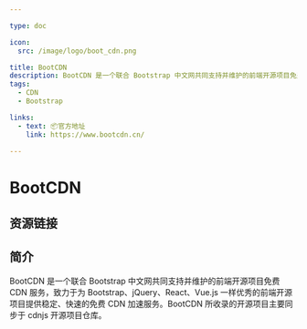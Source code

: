 ```yaml
---

type: doc

icon:
  src: /image/logo/boot_cdn.png

title: BootCDN
description: BootCDN 是一个联合 Bootstrap 中文网共同支持并维护的前端开源项目免费 CDN 服务，致力于为 Bootstrap、jQuery、React、Vue.js 一样优秀的前端开源项目提供稳定、快速的免费 CDN 加速服务。BootCDN 所收录的开源项目主要同步于 cdnjs 开源项目仓库。
tags:
  - CDN
  - Bootstrap

links:
  - text: 📦官方地址
    link: https://www.bootcdn.cn/

---
```


<ShowLogo />

# BootCDN

<ShowTags />

<ShowBreadcrumb />

## 资源链接

<ShowLinks />

## 简介

BootCDN 是一个联合 Bootstrap 中文网共同支持并维护的前端开源项目免费 CDN 服务，致力于为 Bootstrap、jQuery、React、Vue.js 一样优秀的前端开源项目提供稳定、快速的免费 CDN 加速服务。BootCDN 所收录的开源项目主要同步于 cdnjs 开源项目仓库。
